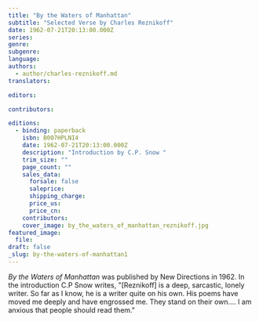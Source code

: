 ```yaml
---
title: "By the Waters of Manhattan"
subtitle: "Selected Verse by Charles Reznikoff"
date: 1962-07-21T20:13:00.000Z
series:
genre:
subgenre:
language:
authors:
  - author/charles-reznikoff.md
translators:

editors:

contributors:

editions:
  - binding: paperback
    isbn: B007HPLNI4
    date: 1962-07-21T20:13:00.000Z
    description: "Introduction by C.P. Snow "
    trim_size: ""
    page_count: ""
    sales_data:
      forsale: false
      saleprice:
      shipping_charge:
      price_us:
      price_cn:
    contributors:
    cover_image: by_the_waters_of_manhattan_reznikoff.jpg
featured_image:
  file:
draft: false
_slug: by-the-waters-of-manhattan1
---
```


_By the Waters of Manhattan_ was published by New Directions in 1962. In the introduction C.P Snow writes, "[Reznikoff] is a deep, sarcastic, lonely writer. So far as I know, he is a writer quite on his own. His poems have moved me deeply and have engrossed me. They stand on their own.... I am anxious that people should read them."

